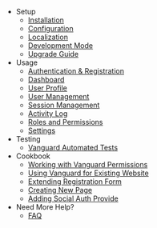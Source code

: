 - Setup
    - [Installation](installation.html)
    - [Configuration](configuration.html)
    - [Localization](localization.html)
    - [Development Mode](development-mode.html)
    - [Upgrade Guide](upgrade-guide.html)
- Usage
	- [Authentication & Registration](authentication.html)
	- [Dashboard](dashboard.html)
	- [User Profile](profile.html)
	- [User Management](users.html)
	- [Session Management](sessions.html)
	- [Activity Log](activity-log.html)
	- [Roles and Permissions](roles-and-permissions.html)
	- [Settings](settings.html)
- Testing
    - [Vanguard Automated Tests](testing.html)
- Cookbook
    - [Working with Vanguard Permissions](working-with-permissions.html)
	- [Using Vanguard for Existing Website](existing-website.html)
	- [Extending Registration Form](registration-form.html)
	- [Creating New Page](new-page.html)
	- [Adding Social Auth Provide](adding-social-auth-provider.html)
- Need More Help?
    - [FAQ](faq.html)
